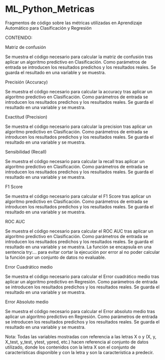 # ML_Python_Metricas
Fragmentos de código sobre las métricas utilizadas en Aprendizaje Automático para Clasificación y Regresión

CONTENIDO:

Matriz de confusión

  Se muestra el código necesario para calcular la matriz de confusión tras aplicar un algoritmo predictivo en Clasificación. Como parámetros de entrada se    introducen los resultados predichos y los resultados reales. Se guarda el resultado en una variable y se muestra.

Precisión (Accuracy)

  Se muestra el código necesario para calcular la accuracy tras aplicar un algoritmo predictivo en Clasificación. Como parámetros de entrada se introducen los resultados predichos y los resultados reales. Se guarda el resultado en una variable y se muestra.

Exactitud (Precision)

  Se muestra el código necesario para calcular la precision tras aplicar un algoritmo predictivo en Clasificación. Como parámetros de entrada se introducen los resultados predichos y los resultados reales. Se guarda el resultado en una variable y se muestra.

Sensibilidad (Recall)

  Se muestra el código necesario para calcular la recall tras aplicar un algoritmo predictivo en Clasificación. Como parámetros de entrada se introducen los resultados predichos y los resultados reales. Se guarda el resultado en una variable y se muestra.

F1 Score

  Se muestra el código necesario para calcular el F1 Score tras aplicar un algoritmo predictivo en Clasificación. Como parámetros de entrada se introducen los resultados predichos y los resultados reales. Se guarda el resultado en una variable y se muestra.

ROC AUC

  Se muestra el código necesario para calcular el ROC AUC tras aplicar un algoritmo predictivo en Clasificación. Como parámetros de entrada se introducen los resultados predichos y los resultados reales. Se guarda el resultado en una variable y se muestra. La función se encapsula en una sentencia try:… para evitar cortar la ejecución por error al no poder calcular la función por un conjunto de datos no evaluable.

Error Cuadrático medio

  Se muestra el código necesario para calcular el Error cuadrático medio tras aplicar un algoritmo predictivo en Regresión. Como parámetros de entrada se introducen los resultados predichos y los resultados reales. Se guarda el resultado en una variable y se muestra.

Error Absoluto medio

  Se muestra el código necesario para calcular el Error absoluto medio tras aplicar un algoritmo predictivo en Regresión. Como parámetros de entrada se introducen los resultados predichos y los resultados reales. Se guarda el resultado en una variable y se muestra.



Nota: 
Todas las variables mostradas con referencia a las letras X o y (X, y, X_test, y_test, ytest, ypred, etc.) hacen referencia al conjunto de datos utilizado, donde los contenidos con la letra X son el conjunto de características disponible y con la letra y son la característica a predecir.

